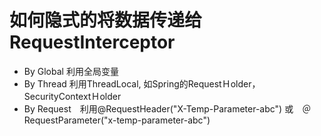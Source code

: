 # 如何隐式的将数据传递给RequestInterceptor
- By Global 利用全局变量
- By Thread 利用ThreadLocal, 如Spring的RequestＨolder，SecurityContextＨolder
- By Request　利用@RequestHeader("X-Temp-Parameter-abc") 或　＠RequestParameter("x-temp-parameter-abc") 